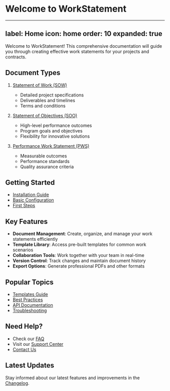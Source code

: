 # Welcome to WorkStatement

---
label: Home
icon: home
order: 10
expanded: true
---

Welcome to WorkStatement! This comprehensive documentation will guide you through creating effective work statements for your projects and contracts.

## Document Types

1. [Statement of Work (SOW)](/statement-of-work/index.md)
   - Detailed project specifications
   - Deliverables and timelines
   - Terms and conditions

2. [Statement of Objectives (SOO)](/statement-of-objectives/index.md)
   - High-level performance outcomes
   - Program goals and objectives
   - Flexibility for innovative solutions

3. [Performance Work Statement (PWS)](/performance-work-statement/index.md)
   - Measurable outcomes
   - Performance standards
   - Quality assurance criteria

## Getting Started

- [Installation Guide](/getting-started/installation.md)
- [Basic Configuration](/getting-started/configuration.md)
- [First Steps](/getting-started/first-steps.md)

## Key Features

- **Document Management**: Create, organize, and manage your work statements efficiently
- **Template Library**: Access pre-built templates for common work scenarios
- **Collaboration Tools**: Work together with your team in real-time
- **Version Control**: Track changes and maintain document history
- **Export Options**: Generate professional PDFs and other formats

## Popular Topics

- [Templates Guide](/guides/templates.md)
- [Best Practices](/guides/best-practices.md)
- [API Documentation](/api/overview.md)
- [Troubleshooting](/support/troubleshooting.md)

## Need Help?

- Check our [FAQ](/support/faq.md)
- Visit our [Support Center](/support/overview.md)
- [Contact Us](/support/contact.md)

## Latest Updates

Stay informed about our latest features and improvements in the [Changelog](/updates/changelog.md). 